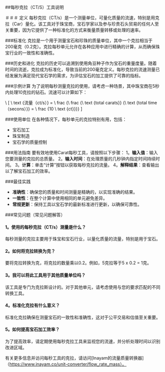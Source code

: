 ##每秒克拉（CT/S）工具说明

＃＃＃ 定义
每秒克拉（CT/s）是一个测量单位，可量化质量的流速，特别是用克拉（Car）量化。该工具对于珠宝商，宝石学家以及参与珍贵石头贸易的任何人至关重要，因为它提供了一种标准化的方式来衡量质量转移或处理的速率。

###标准化
克拉是一个用于测量宝石和珍珠的质量单位，其中一个克拉相当于200毫克（0.2克）。克拉每秒单元允许在各种应用中进行精确的计算，从而确保珠宝行业的一致性和准确性。

###历史和进化
克拉的历史可以追溯到使用角豆种子作为宝石的重量度量。随着时间的流逝，克拉成为标准化，导致当前的200毫克定义。每秒克拉的流速测量已经发展为满足现代宝石学的需求，为评估宝石的加工提供了可靠的指标。

###示例计算
为了说明每秒测量克拉的使用，请考虑一种场景，其中珠宝商在5秒内处理10克拉的钻石。流速可以计算如下：

\ [
\ text {流量（ct/s）} = \ frac {\ frac {\ text {total carats}} {\ text {total time（secons）}} = \ frac {10 \ text {ct}}}}
\]

###使用单位
在各种情况下，每秒单元的克拉特别有用，包​​括：
- 宝石加工
- 珠宝制造
- 宝石学的质量控制

###用法指南
要有效地使用Carat每秒工具，请按照以下步骤：
1。**输入值**：输入您要测量的克拉的总质量。
2。**输入时间**：在处理质量的几秒钟内指定时间持续时间。
3。**计算**：单击“计算”按钮以获取每秒克拉的流量。
4。**解释结果**：查看输出以了解宝石加工的效率。

###最佳实践
-  **准确性**：确保您的质量和时间测量是精确的，以实现准确的结果。
-  **一致性**：在整个计算中使用相同的单元避免差异。
-  **常规更新**：保持工具以宝石学的最新标准进行更新，以确保可靠性。

###常见问题（常见问题解答）

#### 1。使用的每秒克拉（CT/s）测量是什么？
每秒测量的克拉主要用于珠宝和宝石行业，以量化质量的流量，特别是用于宝石。

#### 2。如何将克拉转换为克？
要将克拉转换为克，将克拉的数量乘以0.2。例如，5克拉等于5 x 0.2 = 1克。

#### 3。我可以将此工具用于其他质量单位吗？
该工具是专门为克拉斯设计的。对于其他单元，请考虑使用与您的要求匹配的不同转换工具。

#### 4。标准化克拉有什么意义？
标准化克拉确保在测量宝石的一致性和准确性，这对于公平交易和估值至关重要。

#### 5。如何提高宝石加工效率？
为了提高效率，请定期使用每秒克拉工具来监视您的流速，并分析处理时间以识别改进区域。

有关更多信息并访问每秒工具的克拉，请访问[Inayam的流量质量转换器]（https://www.inayam.co/unit-converter/flow_rate_mass）。